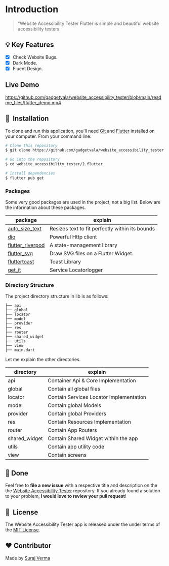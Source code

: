 # Introduction

> “Website Accessibility Tester Flutter
> is simple and beautiful website accessibility testers.

## :bulb: Key Features

- [x] Check Website Bugs.
- [x] Dark Mode.
- [x] Fluent Design.

## Live Demo

https://github.com/gadgetvala/website_accessibility_tester/blob/main/readme_files/flutter_demo.mp4

## 🚀 &nbsp;Installation

To clone and run this application, you'll need [Git](https://git-scm.com) and [Flutter](https://flutter.dev/docs/get-started/install) installed on your computer. From your command line:

```bash
# Clone this repository
$ git clone https://github.com/gadgetvala/website_accessibility_tester.git

# Go into the repository
$ cd website_accessibility_tester/2.flutter

# Install dependencies
$ flutter pub get
```

### Packages

Some very good packages are used in the project, not a big list.
Below are the information about these packages.

| package                                                       | explain                                         |
| ------------------------------------------------------------- | ----------------------------------------------- |
| [auto_size_text](https://pub.dev/packages/auto_size_text)     | Resizes text to fit perfectly within its bounds |
| [dio ](https://pub.dev/packages/dio)                          | Powerful Http client                            |
| [flutter_riverpod](https://pub.dev/packages/flutter_riverpod) | A state-management library                      |
| [flutter_svg](https://pub.dev/packages/flutter_svg)           | Draw SVG files on a Flutter Widget.             |
| [fluttertoast](https://pub.dev/packages/fluttertoast)         | Toast Library                                   |
| [get_it](https://pub.dev/packages/get_it)                     | Service Locatorlogger                           |

### Directory Structure

The project directory structure in lib is as follows:

```
├── api
├── global
├── locator
├── model
├── provider
├── res
├── router
├── shared_widget
├── utils
├── view
├── main.dart
```

Let me explain the other directories.

| directory     | explain                                 |
| ------------- | --------------------------------------- |
| api           | Container Api & Core Implementation     |
| global        | Contain all global files                |
| locator       | Contain Services Locator Implementation |
| model         | Contain global Models                   |
| provider      | Contain global Providers                |
| res           | Contain Resources Implementation        |
| router        | Contain App Routers                     |
| shared_widget | Contain Shared Widget within the app    |
| utils         | Contain app utility code                |
| view          | Contain screens                         |

## :clap: Done

Feel free to **file a new issue** with a respective title and description on the the [Website Accessibility Tester](https://github.com/gadgetvala/website_accessibility_tester/issues) repository. If you already found a solution to your problem, **I would love to review your pull request**!

## 📘&nbsp; License

The Website Accessibility Tester app is released under the under terms of the [MIT License](LICENSE).

## :heart: Contributor

Made by [Suraj Verma](https://github.com/gadgetvala)

